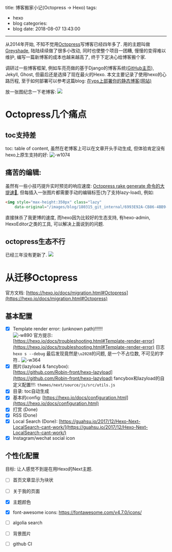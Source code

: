 title: 博客搬家小记(Octopress → Hexo)
tags:
  - hexo
  - blog
categories:
  - blog
date: 2018-08-07 13:43:00
---

从2014年开始, 不知不觉用[Octopress](http://octopress.org/)写博客已经四年多了. 用的主题叫做[Greyshade](https://shashankmehta.in/archive/2012/greyshade.html), 陆陆续续做了很多小改动, 同时也使整个项目一团糟, 慢慢的变得难以维护, 编写一篇新博客的成本也越来越高了, 终于下定决心给博客搬个家. 

调研过一些博客框架, 例如车亮亮做的基于Django的博客系统([GitHub主页](https://github.com/liangliangyy/DjangoBlog)), Jekyll, Ghost, 但最后还是选择了现在最火的Hexo. 本文主要记录了使用hexo的心路历程, 至于如何部署可以参考这篇blog: [在vps上部署你的静态博客(网站)
](/blog/20170729/octopress-nginx-vps/)   


<!--more-->

放一张图纪念一下老博客:
![](/images/blog/180807_octopress_to_hexo/old_blog.png)


# Octopress几个痛点
## toc支持差
toc: table of content, 虽然在老博客上可以在文章开头手动生成, 但体验肯定没有hexo上原生支持的好:
![-w1074](/images/blog/180807_octopress_to_hexo/15336334210310.jpg)


## 痛苦的编辑:
虽然有一些小技巧提升实时预览的响应速度: [Octopress rake generate 命令的大提速🚀](/blog/20170812/rake-trick-octopress/), 但每插入一张图片都需要手动的编辑标签(为了支持lazy-load), 例如: 
```html
<img style="max-height:350px" class="lazy" 
    data-original="/images/blog/180315_git_internal/6993E92A-CB86-4BB9-9063-F3134BDC94D3.png">
```
直接抹杀了我更博的速度, 而hexo因为比较好的生态支持, 有hexo-admin, HexoEditor之类的工具, 可以解决上面说到的问题.

## octopress生态不行
已经三年没有更新了.
![](/images/blog/180807_octopress_to_hexo/github_octopress.png)   


# 从迁移Octopress
官方文档: [https://hexo.io/docs/migration.html#Octopress](https://hexo.io/docs/migration.html#Octopress)

## 基本配置
- [x] Template render error: (unknown path)!!!!!!   
![-w890](/images/blog/180807_octopress_to_hexo/15336323445390.jpg)
官方提示: [https://hexo.io/docs/troubleshooting.html#Template-render-error](https://hexo.io/docs/troubleshooting.html#Template-render-error)
日志`hexo s --debug`
最后发现竟然是`\u2028`的问题, 是一个不占位数, 不可见的字符..
![-w364](/images/blog/180807_octopress_to_hexo/15336324014527.jpg)
- [x] 图片(lazyload & fancybox):    
[https://github.com/Robin-front/hexo-lazyload](https://github.com/Robin-front/hexo-lazyload)
fancybox和lazyload的自定义配置!!!: `themes/next/source/js/src/utils.js`
- [x] 目录: toc自动生成
- [x] 基本的config: [https://hexo.io/docs/configuration.html](https://hexo.io/docs/configuration.html)
- [x] 打赏 (Done)
- [x] RSS (Done)
- [x] Local Search (Done): [https://guahsu.io/2017/12/Hexo-Next-LocalSearch-cant-work/](https://guahsu.io/2017/12/Hexo-Next-LocalSearch-cant-work/)
- [x] Instagram/wechat social icon

## 个性化配置
目标: 让人感觉不到是在用Hexo的Next主题.
- [ ] 首页文章显示为块状 
- [ ] 关于我的页面
- [x] 主题颜色
- [x] font-awesome icons: https://fontawesome.com/v4.7.0/icons/
- [ ] algolia search
- [ ] 背景图片
- [ ] github CI   






